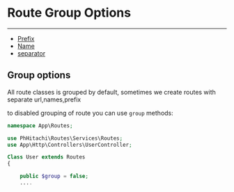 # Route Group Options

---

- [Prefix](#route-prefixes)
- [Name](#route-name-prefixes)
- [separator](#route-name-separator)

<a name="route-prefixes"></a>
## Group options

All route classes is grouped by default, sometimes we create routes with separate url,names,prefix 

to disabled grouping of route you can use `group` methods:

```php
namespace App\Routes;

use PhHitachi\Routes\Services\Routes;
use App\Http\Controllers\UserController;

Class User extends Routes
{

    public $group = false;
    ....
```